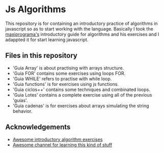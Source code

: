
# Js Algorithms

This repository is for containing an introductory practice of algorithms in javascript so as to start working with the language. 
Basically I took the [maxiprograma's](https://maxiprograma.com/) introductory guide for algorithms and his exercises and I adappted it for start learning javascript. 



## Files in this repository

- 'Guia Array' is about practising with arrays structure.
- 'Guia FOR' contains some exercises using loops FOR.
- 'Guia WHILE' refers to practise with while loop.
- 'Guia functions' is for exercises using js functions.
- 'Guia ciclos++' contains some techniques and combinated loops.
- 'Guia Lotes' contains a complete exercise using all of the previous 'guias'.
- 'Guia cadenas' is for exercises about arrays simulating the string behavior.



## Acknowledgements

 - [Awesome introductory algorithm exercises](https://maxiprograma.com/)
 - [Awesome channel for learning this kind of stuff](https://www.youtube.com/c/MaxiPrograma)

